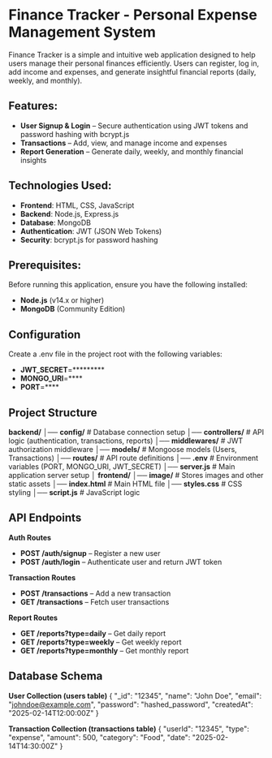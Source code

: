 # Finance Tracker - Personal Expense Management System
Finance Tracker is a simple and intuitive web application designed to help users manage their personal finances efficiently. Users can register, log in, add income and expenses, and generate insightful financial reports (daily, weekly, and monthly).

## Features:
- **User Signup & Login** – Secure authentication using JWT tokens and password hashing with bcrypt.js
- **Transactions** – Add, view, and manage income and expenses
- **Report Generation** – Generate daily, weekly, and monthly financial insights

## Technologies Used:
- **Frontend**: HTML, CSS, JavaScript
- **Backend**: Node.js, Express.js
- **Database**: MongoDB
- **Authentication**: JWT (JSON Web Tokens)
- **Security**: bcrypt.js for password hashing

## Prerequisites:
Before running this application, ensure you have the following installed:
- **Node.js** (v14.x or higher)
- **MongoDB** (Community Edition)

## Configuration
Create a .env file in the project root with the following variables:
- **JWT_SECRET**=*********
- **MONGO_URI**=****
- **PORT**=****

## Project Structure
**backend/**
│── **config/**         # Database connection setup
│── **controllers/**    # API logic (authentication, transactions, reports)
│── **middlewares/**    # JWT authorization middleware
│── **models/**        # Mongoose models (Users, Transactions)
│── **routes/**        # API route definitions
│── **.env**           # Environment variables (PORT, MONGO_URI, JWT_SECRET)
│── **server.js**      # Main application server setup
│
**frontend/**
│── **image/**        # Stores images and other static assets
│── **index.html**     # Main HTML file
│── **styles.css**     # CSS styling
│── **script.js**      # JavaScript logic

## API Endpoints
**Auth Routes**
- **POST /auth/signup** – Register a new user
- **POST /auth/login** – Authenticate user and return JWT token

**Transaction Routes**
- **POST /transactions** – Add a new transaction
- **GET /transactions** – Fetch user transactions

**Report Routes**
- **GET /reports?type=daily** – Get daily report
- **GET /reports?type=weekly** – Get weekly report
- **GET /reports?type=monthly** – Get monthly report

## Database Schema
**User Collection (users table)**
{
  "_id": "12345",
  "name": "John Doe",
  "email": "johndoe@example.com",
  "password": "hashed_password",
  "createdAt": "2025-02-14T12:00:00Z"
}

**Transaction Collection (transactions table)**
{
  "userId": "12345",
  "type": "expense",
  "amount": 500,
  "category": "Food",
  "date": "2025-02-14T14:30:00Z"
}
